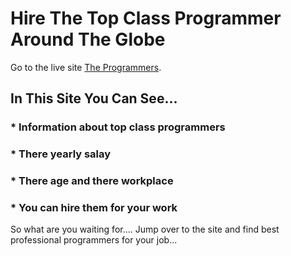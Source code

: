 # Hire The Top Class Programmer Around The Globe

Go to the live site [The Programmers](https://the-programmers-around-the-world-516e45.netlify.app/).

## In This Site You Can See...

###     * Information about top class programmers
###     * There yearly salay
###     * There age and there workplace
###     * You can hire them for your work

So what are you waiting for....
Jump over to the site and find best professional programmers for your job...